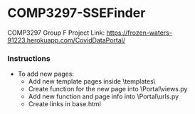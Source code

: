 # COMP3297-SSEFinder
COMP3297 Group F Project
Link: https://frozen-waters-91223.herokuapp.com/CovidDataPortal/


### Instructions

- To add new pages:
	- Add new template pages inside \templates\
	- Create function for the new page into \Portal\views.py
	- Add new function and page info into \Portal\urls.py
	- Create links in base.html
